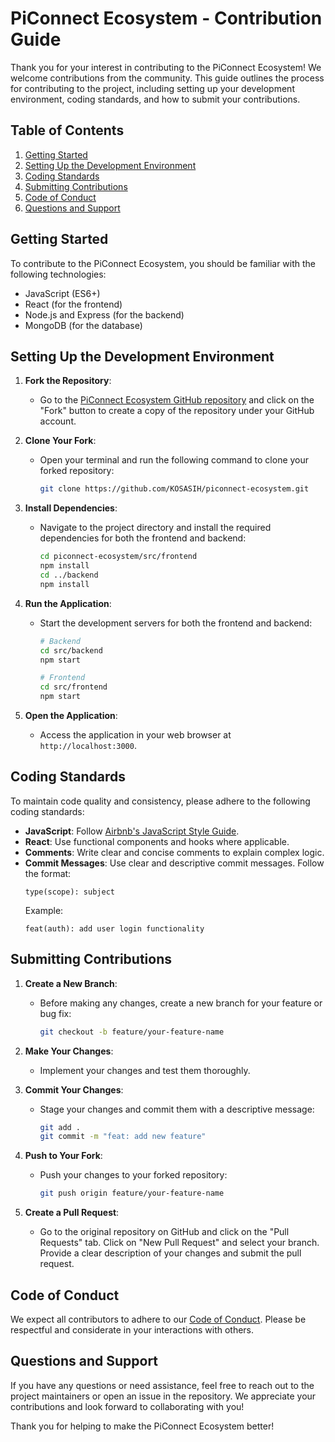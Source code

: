 # PiConnect Ecosystem - Contribution Guide

Thank you for your interest in contributing to the PiConnect Ecosystem! We welcome contributions from the community. This guide outlines the process for contributing to the project, including setting up your development environment, coding standards, and how to submit your contributions.

## Table of Contents

1. [Getting Started](#getting-started)
2. [Setting Up the Development Environment](#setting-up-the-development-environment)
3. [Coding Standards](#coding-standards)
4. [Submitting Contributions](#submitting-contributions)
5. [Code of Conduct](#code-of-conduct)
6. [Questions and Support](#questions-and-support)

## Getting Started

To contribute to the PiConnect Ecosystem, you should be familiar with the following technologies:

- JavaScript (ES6+)
- React (for the frontend)
- Node.js and Express (for the backend)
- MongoDB (for the database)

## Setting Up the Development Environment

1. **Fork the Repository**: 
   - Go to the [PiConnect Ecosystem GitHub repository](https://github.com/KOSASIH/piconnect-ecosystem) and click on the "Fork" button to create a copy of the repository under your GitHub account.

2. **Clone Your Fork**: 
   - Open your terminal and run the following command to clone your forked repository:
     ```bash
     git clone https://github.com/KOSASIH/piconnect-ecosystem.git
     ```

3. **Install Dependencies**: 
   - Navigate to the project directory and install the required dependencies for both the frontend and backend:
     ```bash
     cd piconnect-ecosystem/src/frontend
     npm install
     cd ../backend
     npm install
     ```

4. **Run the Application**: 
   - Start the development servers for both the frontend and backend:
     ```bash
     # Backend
     cd src/backend
     npm start

     # Frontend
     cd src/frontend
     npm start
     ```

5. **Open the Application**: 
   - Access the application in your web browser at `http://localhost:3000`.

## Coding Standards

To maintain code quality and consistency, please adhere to the following coding standards:

- **JavaScript**: Follow [Airbnb's JavaScript Style Guide](https://github.com/airbnb/javascript).
- **React**: Use functional components and hooks where applicable.
- **Comments**: Write clear and concise comments to explain complex logic.
- **Commit Messages**: Use clear and descriptive commit messages. Follow the format:
  ```
  type(scope): subject
  ```
  Example:
  ```
  feat(auth): add user login functionality
  ```

## Submitting Contributions

1. **Create a New Branch**: 
   - Before making any changes, create a new branch for your feature or bug fix:
     ```bash
     git checkout -b feature/your-feature-name
     ```

2. **Make Your Changes**: 
   - Implement your changes and test them thoroughly.

3. **Commit Your Changes**: 
   - Stage your changes and commit them with a descriptive message:
     ```bash
     git add .
     git commit -m "feat: add new feature"
     ```

4. **Push to Your Fork**: 
   - Push your changes to your forked repository:
     ```bash
     git push origin feature/your-feature-name
     ```

5. **Create a Pull Request**: 
   - Go to the original repository on GitHub and click on the "Pull Requests" tab. Click on "New Pull Request" and select your branch. Provide a clear description of your changes and submit the pull request.

## Code of Conduct

We expect all contributors to adhere to our [Code of Conduct](CODE_OF_CONDUCT.md). Please be respectful and considerate in your interactions with others.

## Questions and Support

If you have any questions or need assistance, feel free to reach out to the project maintainers or open an issue in the repository. We appreciate your contributions and look forward to collaborating with you!

Thank you for helping to make the PiConnect Ecosystem better!
